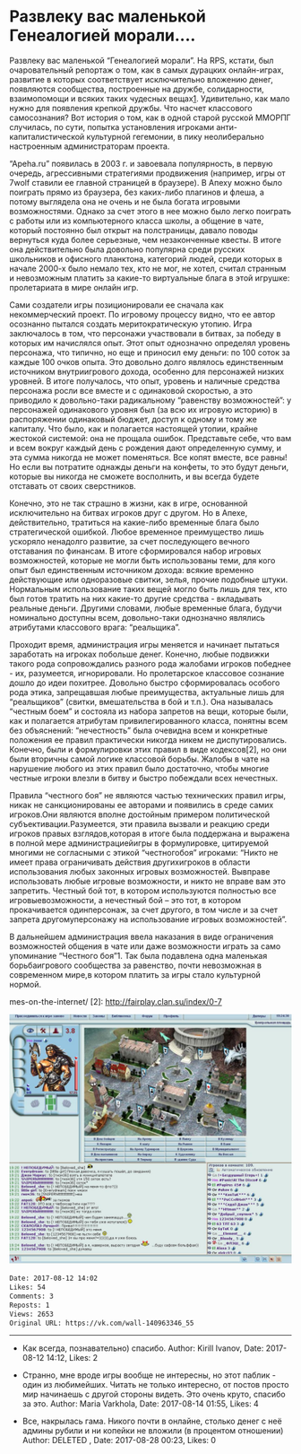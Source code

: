 # Развлеку вас маленькой Генеалогией морали....

Развлеку вас маленькой “Генеалогией морали”. На RPS, кстати, был очаровательный репортаж о том, как в самых дурацких онлайн-играх, развитие в которых соответствует исключительно вложению денег, появляются сообщества, построенные на дружбе, солидарности, взаимопомощи и всяких таких чудесных вещах[1]. Удивительно, как мало нужно для появления крепкой дружбы. Что насчет классового самосознания? Вот история о том, как в одной старой русской ММОРПГ случилась, по сути, попытка установления игроками анти-капиталистической культурной гегемонии, в пику неолиберально настроенным администраторам проекта. 
 
“Apeha.ru” появилась в 2003 г. и завоевала популярность, в первую очередь, агрессивными стратегиями продвижения (например, игры от 7wolf ставили ее главной страницей в браузере). В Апеху можно было поиграть прямо из браузера, без каких-либо плагинов и флеша, а потому выглядела она не очень и не была богата игровыми возможностями. Однако за счет этого в нее можно было легко поиграть с работы или из компьютерного класса школы, а общение в чате, который постоянно был открыт на полстраницы, давало поводы вернуться куда более серьезные, чем незаконченные квесты. В итоге она действительно была довольно популярна среди русских школьников и офисного планктона, категорий людей, среди которых в начале 2000-х было немало тех, кто не мог, не хотел, считал странным и невозможным платить за какие-то виртуальные блага в этой игрушке: пролетариата в мире онлайн игр. 
 
Сами создатели игры позиционировали ее сначала как некоммерческий проект. По игровому процессу видно, что ее автор осознанно пытался создать меритократическую утопию. Игра заключалось в том, что персонажи участвовали в битвах, за победу в которых им начислялся опыт. Этот опыт однозначно определял уровень персонажа, что типично, но еще и приносил ему деньги: по 100 соток за каждые 100 очков опыта. Это довольно долго являлось единственным источником внутриигрового дохода, особенно для персонажей низких уровней. В итоге получалось, что опыт, уровень и наличные средства персонажа росли все вместе и с одинаковой скоростью, а это приводило к довольно-таки радикальному “равенству возможностей”: у персонажей одинакового уровня был (за всю их игровую историю) в распоряжении одинаковый бюджет, доступ к одному и тому же капиталу. Что было, как и полагается настоящей утопии, крайне жестокой системой: она не прощала ошибок. Представьте себе, что вам и всем вокруг каждый день с рождения дают определенную сумму, и эта сумма никогда не может поменяться. Все копят вместе, все равны! Но если вы потратите однажды деньги на конфеты, то это будут деньги, которые вы никогда не сможете восполнить, и вы всегда будете отставать от своих сверстников. 
 
Конечно, это не так страшно в жизни, как в игре, основанной исключительно на битвах игроков друг с другом. Но в Апехе, действительно, тратиться на какие-либо временные блага было стратегической ошибкой. Любое временное преимущество лишь ускоряло ненадолго развитие, за счет последующего вечного отставания по финансам. В итоге сформировался набор игровых возможностей, которые не могли быть использованы теми, для кого опыт был единственным источником дохода: всякие временно действующие или одноразовые свитки, зелья, прочие подобные штуки. Нормальным использование таких вещей могло быть лишь для тех, кто был готов тратить на них какие-то другие средства - вкладывать реальные деньги. Другими словами, любые временные блага, будучи номинально доступны всем, довольно-таки однозначно являлись атрибутами классового врага: “реальщика”. 
 
Проходит время, администрация игры меняется и начинает пытаться заработать на игроках побольше денег. Конечно, любые подвижки такого рода сопровождались разного рода жалобами игроков победнее - их, разумеется, игнорировали. Но пролетарское классовое сознание дошло до идеи похитрее. Довольно быстро сформировалась особого рода этика, запрещавшая любые преимущества, актуальные лишь для “реальщиков” (свитки, вмешательства в бой и т.п.). Она называлась “честным боем” и состояла из набора запретов на вещи, которые были, как и полагается атрибутам привилегированного класса, понятны всем без объяснений: “нечестность” была очевидна всем и конкретные положения ее правил практически никогда никем не диспутировались. Конечно, были и формулировки этих правил в виде кодексов[2], но они были вторичны самой логике классовой борьбы. Жалобы в чате на нарушение любого из этих правил было достаточно, чтобы многие честные игроки влезли в битву и быстро побеждали всех нечестных. 
 
Правила​ ​“честного​ ​боя”​ ​не​ ​являются​ ​частью​ ​технических​ ​правил​ ​игры,​ ​никак​ ​не санкционированы​ ​ее​ ​авторами​ ​и​ ​появились​ ​в​ ​среде​ ​самих​ ​игроков.​ ​Они​ ​являются вполне​ ​достойным​ ​примером​ ​политической​ ​субъективации.​ ​Разумеется,​ ​эти​ ​правила вызвали​ ​и​ ​реакцию​ ​среди​ ​игроков​ ​правых​ ​взглядов,​ ​которая​ ​в​ ​итоге​ ​была поддержана​ ​и​ ​выражена​ ​в​ ​полной​ ​мере​ ​администрацией​ ​игры​ ​в​ ​формулировке, цитируемой​ ​многими​ ​не​ ​согласными​ ​с​ ​этикой​ ​“честного​ ​боя”​ ​игроками:​ ​“Никто​ ​не 
имеет​ ​права​ ​ограничивать​ ​действия​ ​других​ ​игроков​ ​в​ ​области​ использования​ ​любых законных​ ​игровых​ ​возможностей.​ ​Вы​ ​вправе​ ​использовать​ ​любые​ ​игровые возможности,​ ​и​ ​никто​ ​не​ ​вправе​ ​вам​ ​это​ ​запретить.​ ​Честный​ ​бой​ ​тот,​ ​в​ ​котором используются​ ​полностью​ ​все​ ​игровые​ ​возможности,​ ​а​ ​нечестный​ ​бой​ ​–​ ​это​ ​тот,​ ​в котором​ ​прокачивается​ ​один​ ​персонаж,​ ​за​ ​счет​ ​другого,​ ​в​ ​том​ ​числе​ ​и​ ​за​ ​счет​ ​запрета другому​ ​персонажу​ ​на​ ​использование​ ​игровых​ ​возможностей”. 
 
В​ ​дальнейшем​ ​администрация​ ​ввела​ ​наказания​ ​в​ ​виде​ ​ограничения 
возможностей​ ​общения​ ​в​ ​чате​ ​или​ ​даже​ ​возможности​ ​играть​ ​за​ ​само​ ​упоминание “Честного​ ​боя”1.​ ​Так​ ​была​ ​подавлена​ ​одна​ ​маленькая​ ​борьба​ ​игрового​ ​сообщества​ ​за равенство,​ ​почти​ ​невозможная​ ​в​ ​современном​ ​мире,​ ​в​ ​котором​ ​платить​ ​за​ ​игры стало​ ​культурной​ ​нормой.
 
[1]: 
https://www.rockpapershotgun.com/2017/07/19/playing-the-most-shameless-clickbait-ga
mes-on-the-internet/ 
[2]:​ ​​http://fairplay.clan.su/index/0-7

![](attachments/456239054.jpg)

    Date: 2017-08-12 14:02
    Likes: 54
    Comments: 3
    Reposts: 1
    Views: 2653
    Original URL: https://vk.com/wall-140963346_55



--------------------

  * Как всегда, познавательно) спасибо.
    Author: Kirill Ivanov, Date: 2017-08-12 14:12, Likes: 2


  * Странно, мне вроде игры вообще не интересны, но этот паблик - один из любимейших. Читать не только интересно, от постов просто мир начинаешь с другой стороны видеть. Это очень круто, спасибо за это.
    Author: Maria Varkhola, Date: 2017-08-14 01:55, Likes: 4


  * Все, накрылась гама. Никого почти в онлайне, столько денег с неё админы рубили и ни копейки не вложили (в процентом отношении)
    Author: DELETED , Date: 2017-08-28 00:23, Likes: 0


